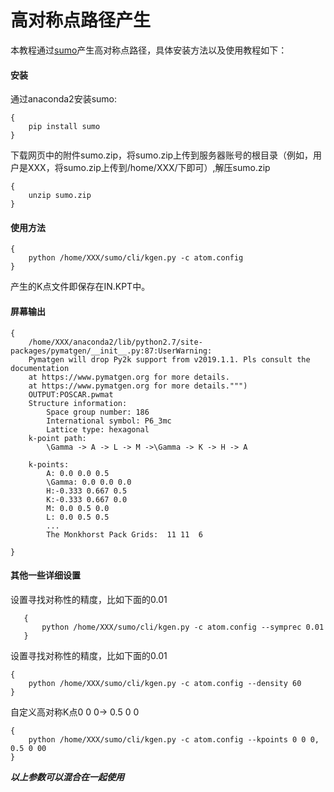 # 高对称点路径产生
本教程通过[sumo](http://www.pwmat.com/tarble/sumo.zip)产生高对称点路径，具体安装方法以及使用教程如下：

#### 安装
通过anaconda2安装sumo:
```
{
    pip install sumo
}
```
下载网页中的附件sumo.zip，将sumo.zip上传到服务器账号的根目录（例如，用户是XXX，将sumo.zip上传到/home/XXX/下即可）,解压sumo.zip
```
{
    unzip sumo.zip
}
```
#### 使用方法
```
{
    python /home/XXX/sumo/cli/kgen.py -c atom.config
}
```
产生的K点文件即保存在IN.KPT中。
#### 屏幕输出
```
{
    /home/XXX/anaconda2/lib/python2.7/site-packages/pymatgen/__init__.py:87:UserWarning:
    Pymatgen will drop Py2k support from v2019.1.1. Pls consult the documentation
    at https://www.pymatgen.org for more details.
    at https://www.pymatgen.org for more details.""")
    OUTPUT:POSCAR.pwmat
    Structure information:
        Space group number: 186
        International symbol: P6_3mc
        Lattice type: hexagonal
    k-point path:
        \Gamma -> A -> L -> M ->\Gamma -> K -> H -> A

    k-points:
        A: 0.0 0.0 0.5
        \Gamma: 0.0 0.0 0.0
        H:-0.333 0.667 0.5
        K:-0.333 0.667 0.0
        M: 0.0 0.5 0.0
        L: 0.0 0.5 0.5
        ...
        The Monkhorst Pack Grids:  11 11  6

}
```
#### 其他一些详细设置
设置寻找对称性的精度，比如下面的0.01
```
   {
       python /home/XXX/sumo/cli/kgen.py -c atom.config --symprec 0.01
   }
```
设置寻找对称性的精度，比如下面的0.01
```
{
    python /home/XXX/sumo/cli/kgen.py -c atom.config --density 60
}
```   
自定义高对称K点0 0 0-> 0.5 0 0
```
{
    python /home/XXX/sumo/cli/kgen.py -c atom.config --kpoints 0 0 0, 0.5 0 00
}
```
**_以上参数可以混合在一起使用_**